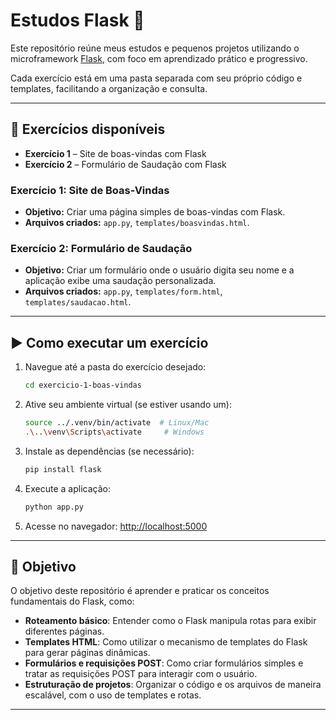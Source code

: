# Estudos Flask 🚀

Este repositório reúne meus estudos e pequenos projetos utilizando o microframework [Flask](https://flask.palletsprojects.com/), com foco em aprendizado prático e progressivo.

Cada exercício está em uma pasta separada com seu próprio código e templates, facilitando a organização e consulta.

---


## 📁 Exercícios disponíveis

- **Exercício 1** – Site de boas-vindas com Flask
- **Exercício 2** – Formulário de Saudação com Flask

### Exercício 1: Site de Boas-Vindas
- **Objetivo:** Criar uma página simples de boas-vindas com Flask.
- **Arquivos criados:** `app.py`, `templates/boasvindas.html`.

### Exercício 2: Formulário de Saudação
- **Objetivo:** Criar um formulário onde o usuário digita seu nome e a aplicação exibe uma saudação personalizada.
- **Arquivos criados:** `app.py`, `templates/form.html`, `templates/saudacao.html`.

---

## ▶️ Como executar um exercício

1. Navegue até a pasta do exercício desejado:
   ```bash
   cd exercicio-1-boas-vindas
   ```

2. Ative seu ambiente virtual (se estiver usando um):
   ```bash
   source ../.venv/bin/activate  # Linux/Mac
   .\..\venv\Scripts\activate     # Windows
   ```

3. Instale as dependências (se necessário):
   ```bash
   pip install flask
   ```

4. Execute a aplicação:
   ```bash
   python app.py
   ```

5. Acesse no navegador:
   [http://localhost:5000](http://localhost:5000)

---

## 📌 Objetivo

O objetivo deste repositório é aprender e praticar os conceitos fundamentais do Flask, como:

- **Roteamento básico**: Entender como o Flask manipula rotas para exibir diferentes páginas.
- **Templates HTML**: Como utilizar o mecanismo de templates do Flask para gerar páginas dinâmicas.
- **Formulários e requisições POST**: Como criar formulários simples e tratar as requisições POST para interagir com o usuário.
- **Estruturação de projetos**: Organizar o código e os arquivos de maneira escalável, com o uso de templates e rotas.

---
